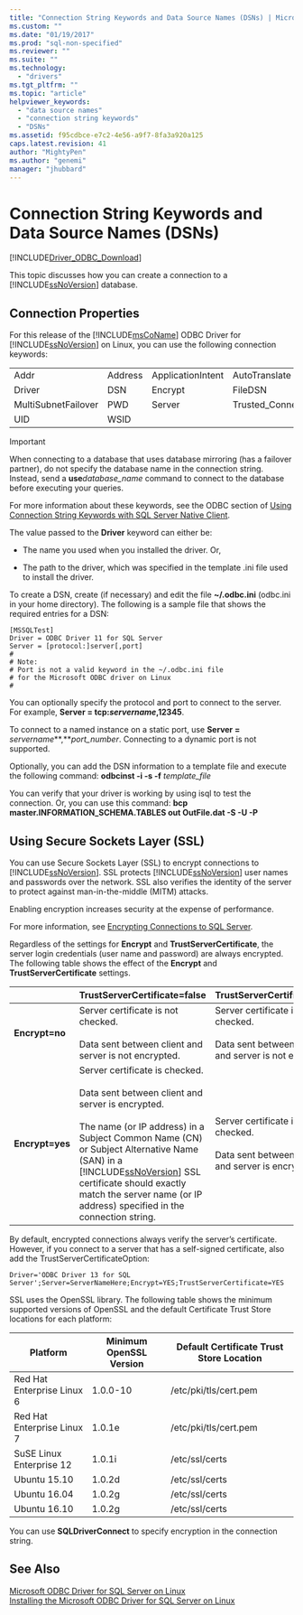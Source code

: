 ```yaml
---
title: "Connection String Keywords and Data Source Names (DSNs) | Microsoft Docs"
ms.custom: ""
ms.date: "01/19/2017"
ms.prod: "sql-non-specified"
ms.reviewer: ""
ms.suite: ""
ms.technology: 
  - "drivers"
ms.tgt_pltfrm: ""
ms.topic: "article"
helpviewer_keywords: 
  - "data source names"
  - "connection string keywords"
  - "DSNs"
ms.assetid: f95cdbce-e7c2-4e56-a9f7-8fa3a920a125
caps.latest.revision: 41
author: "MightyPen"
ms.author: "genemi"
manager: "jhubbard"
---
```

# Connection String Keywords and Data Source Names (DSNs)
[!INCLUDE[Driver_ODBC_Download](../../../includes/driver_odbc_download.md)]

This topic discusses how you can create a connection to a [!INCLUDE[ssNoVersion](../../../includes/ssnoversion_md.md)] database.  
  
## Connection Properties  
For this release of the [!INCLUDE[msCoName](../../../includes/msconame_md.md)] ODBC Driver for [!INCLUDE[ssNoVersion](../../../includes/ssnoversion_md.md)] on Linux, you can use the following connection keywords:  
  
||||||  
|-|-|-|-|-|  
|Addr|Address|ApplicationIntent|AutoTranslate|Database|  
|Driver|DSN|Encrypt|FileDSN|MARS_Connection|  
|MultiSubnetFailover|PWD|Server|Trusted_Connection|TrustServerCertificate|  
|UID|WSID||||  
  
> [!IMPORTANT]  
> When connecting to a database that uses database mirroring (has a failover partner), do not specify the database name in the connection string. Instead, send a **use***database_name* command to connect to the database before executing your queries.  
  
For more information about these keywords, see the ODBC section of [Using Connection String Keywords with SQL Server Native Client](http://go.microsoft.com/fwlink/?LinkID=126696).  
  
The value passed to the **Driver** keyword can either be:  
  
-   The name you used when you installed the driver. Or,  
  
-   The path to the driver, which was specified in the template .ini file used to install the driver.  
  
To create a DSN, create (if necessary) and edit the file **~/.odbc.ini** (odbc.ini in your home directory). The following is a sample file that shows the required entries for a DSN:  
  
```  
[MSSQLTest]  
Driver = ODBC Driver 11 for SQL Server  
Server = [protocol:]server[,port]  
#   
# Note:  
# Port is not a valid keyword in the ~/.odbc.ini file  
# for the Microsoft ODBC driver on Linux  
#  
```  
  
You can optionally specify the protocol and port to connect to the server. For example, **Server = tcp:***servername***,12345**.  
  
To connect to a named instance on a static port, use **Server =** *servername***,***port_number*. Connecting to a dynamic port is not supported.  
  
Optionally, you can add the DSN information to a template file and execute the following command: **odbcinst -i -s -f** *template_file*  
  
You can verify that your driver is working by using isql to test the connection. Or, you can use this command: **bcp master.INFORMATION_SCHEMA.TABLES out OutFile.dat -S <server> -U <name> -P <password>**  
  
## Using Secure Sockets Layer (SSL)  
You can use Secure Sockets Layer (SSL) to encrypt connections to [!INCLUDE[ssNoVersion](../../../includes/ssnoversion_md.md)]. SSL protects [!INCLUDE[ssNoVersion](../../../includes/ssnoversion_md.md)] user names and passwords over the network. SSL also verifies the identity of the server to protect against man-in-the-middle (MITM) attacks.  
  
Enabling encryption increases security at the expense of performance.  
  
For more information, see [Encrypting Connections to SQL Server](http://go.microsoft.com/fwlink/?LinkId=220900).  
  
Regardless of the settings for **Encrypt** and **TrustServerCertificate**, the server login credentials (user name and password) are always encrypted. The following table shows the effect of the **Encrypt** and **TrustServerCertificate** settings.  
  
||**TrustServerCertificate=false**|**TrustServerCertificate=true**|  
|-|-------------------------------------|------------------------------------|  
|**Encrypt=no**|Server certificate is not checked.<br /><br />Data sent between client and server is not encrypted.|Server certificate is not checked.<br /><br />Data sent between client and server is not encrypted.|  
|**Encrypt=yes**|Server certificate is checked.<br /><br />Data sent between client and server is encrypted.<br /><br />The name (or IP address) in a Subject Common Name (CN) or Subject Alternative Name (SAN) in a [!INCLUDE[ssNoVersion](../../../includes/ssnoversion_md.md)] SSL certificate should exactly match the server name (or IP address) specified in the connection string.|Server certificate is not checked.<br /><br />Data sent between client and server is encrypted.|  
  
By default, encrypted connections always verify the server’s certificate. However, if you connect to a server that has a self-signed certificate, also add the TrustServerCertificateOption:  
  
```  
Driver='ODBC Driver 13 for SQL Server';Server=ServerNameHere;Encrypt=YES;TrustServerCertificate=YES  
```  
  
SSL uses the OpenSSL library. The following table shows the minimum supported versions of OpenSSL and the default Certificate Trust Store locations for each platform:  
  
|Platform|Minimum OpenSSL Version|Default Certificate Trust Store Location|  
|------------|---------------------------|--------------------------------------------|  
|Red Hat Enterprise Linux 6|1.0.0-10|/etc/pki/tls/cert.pem|  
|Red Hat Enterprise Linux 7|1.0.1e|/etc/pki/tls/cert.pem|
|SuSE Linux Enterprise 12 |1.0.1i|/etc/ssl/certs|
|Ubuntu 15.10 |1.0.2d|/etc/ssl/certs|
|Ubuntu 16.04 |1.0.2g|/etc/ssl/certs|
|Ubuntu 16.10 |1.0.2g|/etc/ssl/certs|
  
You can use **SQLDriverConnect** to specify encryption in the connection string.  
  
## See Also  
[Microsoft ODBC Driver for SQL Server on Linux](../../../connect/odbc/linux/microsoft-odbc-driver-for-sql-server-on-linux.md)  
[Installing the Microsoft ODBC Driver for SQL Server on Linux](../../../connect/odbc/linux/installing-the-microsoft-odbc-driver-for-sql-server-on-linux.md)  
  
